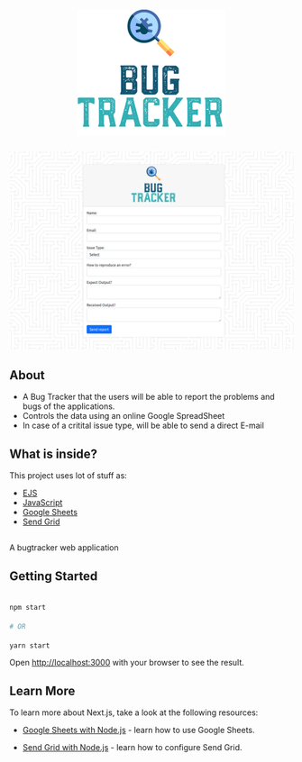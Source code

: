 <h1 align="center">
    <img alt="Image of an atom and React Boilerplate written beside." src="https://raw.githubusercontent.com/MessiasJunio/bugtracker/main/public/img/bugtracker-logo.png" />
    <br>
</h1>

<p align="center">
  <img alt="Image of a robot behind a notebook." src="https://raw.githubusercontent.com/MessiasJunio/bugtracker/main/public/img/main-screen.png">
</p>

## About
- A Bug Tracker that the users will be able to report the problems and bugs of the applications.
- Controls the data using an online Google SpreadSheet
- In case of a critital issue type, will be able to send a direct E-mail
## What is inside?

This project uses lot of stuff as:

- [EJS](https://ejs.co/)
- [JavaScript](https://developer.mozilla.org/en-US/docs/Web/JavaScript)
- [Google Sheets](https://developers.google.com/sheets/api)
- [Send Grid](https://sendgrid.com/)

##
  A bugtracker web application
## Getting Started

```bash

npm start

# OR

yarn start

```

Open [http://localhost:3000](http://localhost:3000) with your browser to see the result.

## Learn More

To learn more about Next.js, take a look at the following resources:

- [Google Sheets with Node.js](https://jvvoliveira.medium.com/manipulando-google-sheets-com-node-js-4a551c68b270) - learn how to use Google Sheets.

- [Send Grid with Node.js](https://www.luiztools.com.br/post/como-enviar-emails-em-node-js-usando-sendgrid/) - learn how to configure Send Grid.
